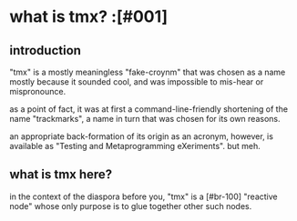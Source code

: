 # what is tmx? :[#001]

## introduction

"tmx" is a mostly meaningless "fake-croynm" that was chosen as a name
mostly because it sounded cool, and was impossible to mis-hear or
mispronounce.

as a point of fact, it was at first a command-line-friendly shortening
of the name "trackmarks", a name in turn that was chosen for its own
reasons.

an appropriate back-formation of its origin as an acronym, however, is
available as "Testing and Metaprogramming eXeriments". but meh.




## what is tmx here?

in the context of the diaspora before you, "tmx" is a [#br-100]
"reactive node" whose only purpose is to glue together other such nodes.
